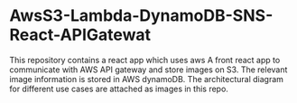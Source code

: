 # AwsS3-Lambda-DynamoDB-SNS-React-APIGatewat
This repository contains a react app which uses aws  A front react app to communicate with AWS API gateway and store images on S3. The relevant image information is stored in AWS dynamoDB. 
The architectural diagram for different use cases are attached as images in this repo.
